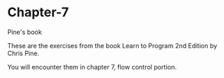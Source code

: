 Chapter-7
=========

Pine's book

These are the exercises from the book Learn to Program 2nd Edition by Chris Pine. 

You will encounter them in chapter 7, flow control portion. 
